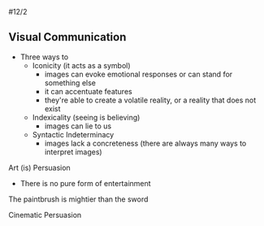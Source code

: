 #12/2

## Visual Communication

- Three ways to
    + Iconicity (it acts as a symbol)
        * images can evoke emotional responses or can stand for something else
        * it can accentuate features
        * they're able to create a volatile reality, or a reality that does not exist
    + Indexicality (seeing is believing)
        * images can lie to us
    + Syntactic Indeterminacy
        * images lack a concreteness (there are always many ways to interpret images)

Art (is) Persuasion
- There is no pure form of entertainment

The paintbrush is mightier than the sword

Cinematic Persuasion
